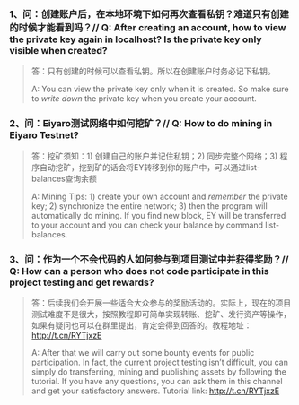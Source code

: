 ### 1、问：创建账户后，在本地环境下如何再次查看私钥？难道只有创建的时候才能看到吗？// Q: After creating an account, how to view the private key again in localhost? Is the private key only visible when created?
> 答：只有创建的时候可以查看私钥。所以在创建账户时务必记下私钥。
> 
> A: You can view the private key only when it is created. So make sure to *write down* the private key when you create your account.

### 2、问：Eiyaro测试网络中如何挖矿？// Q: How to do mining in Eiyaro Testnet?
> 答：挖矿须知：1) 创建自己的账户并记住私钥；2) 同步完整个网络；3) 程序自动挖矿，挖到矿的话会将EY转移到你的账户中，可以通过list-balances查询余额
> 
> A: Mining Tips: 1) create your own account and *remember* the private key; 2) synchronize the entire network; 3) then the program will automatically do mining. If you find new block, EY will be transferred to your account and you can check your balance by command list-balances.

### 3、问：作为一个不会代码的人如何参与到项目测试中并获得奖励？// Q: How can a person who does not code participate in this project testing and get rewards?
> 答：后续我们会开展一些适合大众参与的奖励活动的。实际上，现在的项目测试难度不是很大，按照教程即可简单实现转账、挖矿、发行资产等操作，如果有疑问也可以在群里提出，肯定会得到回答的。教程地址： http://t.cn/RYTjxzE
> 
> A: After that we will carry out some bounty events for public participation. In fact, the current project testing isn’t difficult, you can simply do transferring, mining and publishing assets by following the tutorial. If you have any questions, you can ask them in this channel and get your satisfactory answers. Tutorial link: http://t.cn/RYTjxzE
